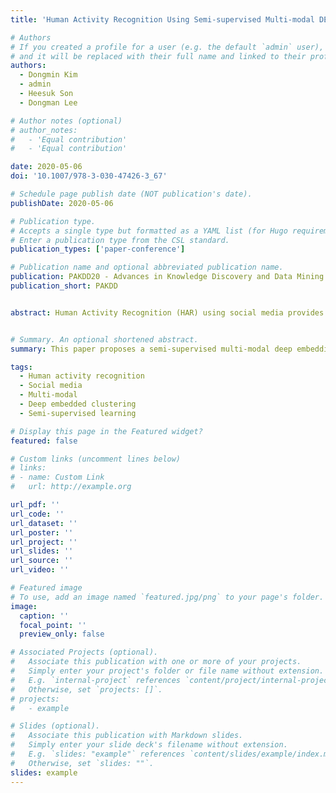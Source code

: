 ```yaml
---
title: 'Human Activity Recognition Using Semi-supervised Multi-modal DEC for Instagram Data'

# Authors
# If you created a profile for a user (e.g. the default `admin` user), write the username (folder name) here
# and it will be replaced with their full name and linked to their profile.
authors:
  - Dongmin Kim
  - admin
  - Heesuk Son
  - Dongman Lee

# Author notes (optional)
# author_notes:
#   - 'Equal contribution'
#   - 'Equal contribution'

date: 2020-05-06
doi: '10.1007/978-3-030-47426-3_67'

# Schedule page publish date (NOT publication's date).
publishDate: 2020-05-06

# Publication type.
# Accepts a single type but formatted as a YAML list (for Hugo requirements).
# Enter a publication type from the CSL standard.
publication_types: ['paper-conference']

# Publication name and optional abbreviated publication name.
publication: PAKDD20 - Advances in Knowledge Discovery and Data Mining 24th Pacific-Asia Conference
publication_short: PAKDD


abstract: Human Activity Recognition (HAR) using social media provides a solid basis for a variety of context-aware applications. Existing HAR approaches have adopted supervised machine learning algorithms using texts and their meta-data such as time, venue, and keywords. However, their recognition accuracy may decrease when applied to image-sharing social media where users mostly describe their daily activities and thoughts using both texts and images. In this paper, we propose a semi-supervised multi-modal deep embedding clustering method to recognize human activities on Instagram. Our proposed method learns multi-modal feature representations by alternating a supervised learning phase and an unsupervised learning phase. By utilizing a large number of unlabeled data, it learns a more generalized feature distribution for each HAR class and avoids overfitting to limited labeled data. Evaluation results show that leveraging multi-modality and unlabeled data is effective for HAR and our method outperforms existing approaches.


# Summary. An optional shortened abstract.
summary: This paper proposes a semi-supervised multi-modal deep embedding clustering method for Human Activity Recognition (HAR) on Instagram, which combines supervised and unsupervised learning to leverage both labeled and unlabeled data, improving recognition accuracy and outperforming existing approaches.

tags:
  - Human activity recognition
  - Social media
  - Multi-modal
  - Deep embedded clustering
  - Semi-supervised learning

# Display this page in the Featured widget?
featured: false

# Custom links (uncomment lines below)
# links:
# - name: Custom Link
#   url: http://example.org

url_pdf: ''
url_code: ''
url_dataset: ''
url_poster: ''
url_project: ''
url_slides: ''
url_source: ''
url_video: ''

# Featured image
# To use, add an image named `featured.jpg/png` to your page's folder.
image:
  caption: ''
  focal_point: ''
  preview_only: false

# Associated Projects (optional).
#   Associate this publication with one or more of your projects.
#   Simply enter your project's folder or file name without extension.
#   E.g. `internal-project` references `content/project/internal-project/index.md`.
#   Otherwise, set `projects: []`.
# projects:
#   - example

# Slides (optional).
#   Associate this publication with Markdown slides.
#   Simply enter your slide deck's filename without extension.
#   E.g. `slides: "example"` references `content/slides/example/index.md`.
#   Otherwise, set `slides: ""`.
slides: example
---
```

